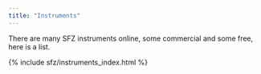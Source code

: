 ```yaml
---
title: "Instruments"
---
```

There are many SFZ instruments online, some commercial and some free,
here is a list.

{% include sfz/instruments_index.html %}
